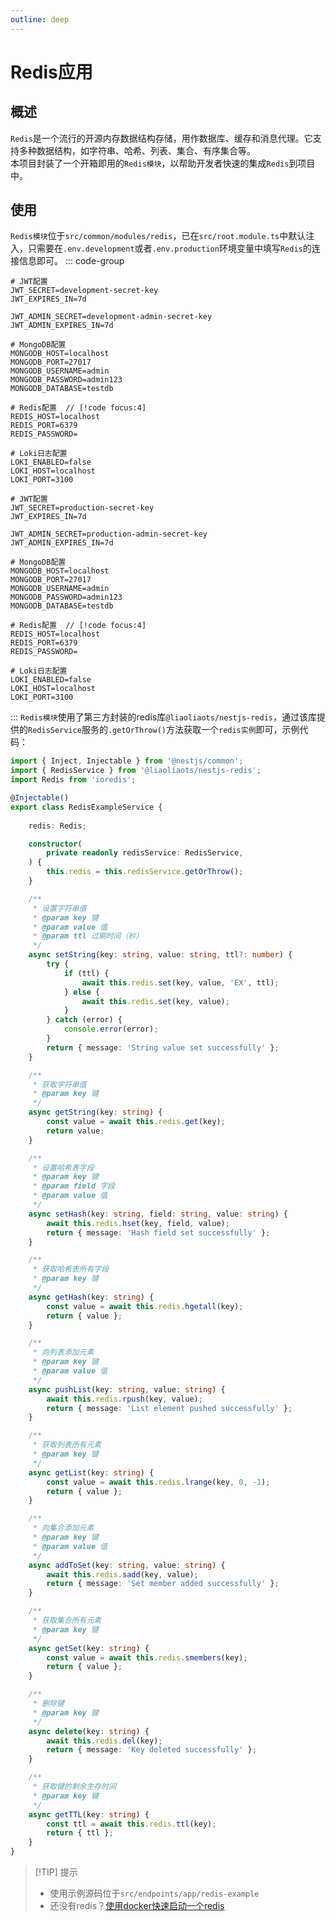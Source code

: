 ```yaml
---
outline: deep
---
```


# Redis应用

## 概述

`Redis`是一个流行的开源内存数据结构存储，用作数据库、缓存和消息代理。它支持多种数据结构，如字符串、哈希、列表、集合、有序集合等。   
本项目封装了一个开箱即用的`Redis模块`，以帮助开发者快速的集成`Redis`到项目中。

## 使用

`Redis模块`位于`src/common/modules/redis`，已在`src/root.module.ts`中默认注入，只需要在`.env.development`或者`.env.production`环境变量中填写`Redis`的连接信息即可。
::: code-group
```.env{15-18} [.env.development]
# JWT配置
JWT_SECRET=development-secret-key
JWT_EXPIRES_IN=7d

JWT_ADMIN_SECRET=development-admin-secret-key
JWT_ADMIN_EXPIRES_IN=7d

# MongoDB配置
MONGODB_HOST=localhost
MONGODB_PORT=27017
MONGODB_USERNAME=admin
MONGODB_PASSWORD=admin123
MONGODB_DATABASE=testdb

# Redis配置  // [!code focus:4]
REDIS_HOST=localhost
REDIS_PORT=6379
REDIS_PASSWORD=

# Loki日志配置
LOKI_ENABLED=false
LOKI_HOST=localhost
LOKI_PORT=3100
```
```.env{15-18} [.env.production]
# JWT配置
JWT_SECRET=production-secret-key
JWT_EXPIRES_IN=7d

JWT_ADMIN_SECRET=production-admin-secret-key
JWT_ADMIN_EXPIRES_IN=7d

# MongoDB配置
MONGODB_HOST=localhost
MONGODB_PORT=27017
MONGODB_USERNAME=admin
MONGODB_PASSWORD=admin123
MONGODB_DATABASE=testdb

# Redis配置  // [!code focus:4]
REDIS_HOST=localhost
REDIS_PORT=6379
REDIS_PASSWORD=

# Loki日志配置
LOKI_ENABLED=false
LOKI_HOST=localhost
LOKI_PORT=3100
```
:::
`Redis模块`使用了第三方封装的redis库`@liaoliaots/nestjs-redis`，通过该库提供的`RedisService`服务的`.getOrThrow()`方法获取一个`redis实例`即可，示例代码：
```ts
import { Inject, Injectable } from '@nestjs/common';
import { RedisService } from '@liaoliaots/nestjs-redis';
import Redis from 'ioredis';

@Injectable()
export class RedisExampleService {
	
	redis: Redis;

	constructor(
		private readonly redisService: RedisService,
	) {
		this.redis = this.redisService.getOrThrow();
	}

	/**
	 * 设置字符串值
	 * @param key 键
	 * @param value 值
	 * @param ttl 过期时间（秒）
	 */
	async setString(key: string, value: string, ttl?: number) {
		try {
			if (ttl) {
				await this.redis.set(key, value, 'EX', ttl);
			} else {
				await this.redis.set(key, value);
			}
		} catch (error) {
			console.error(error);
		}
		return { message: 'String value set successfully' };
	}

	/**
	 * 获取字符串值
	 * @param key 键
	 */
	async getString(key: string) {
		const value = await this.redis.get(key);
		return value;
	}

	/**
	 * 设置哈希表字段
	 * @param key 键
	 * @param field 字段
	 * @param value 值
	 */
	async setHash(key: string, field: string, value: string) {
		await this.redis.hset(key, field, value);
		return { message: 'Hash field set successfully' };
	}

	/**
	 * 获取哈希表所有字段
	 * @param key 键
	 */
	async getHash(key: string) {
		const value = await this.redis.hgetall(key);
		return { value };
	}

	/**
	 * 向列表添加元素
	 * @param key 键
	 * @param value 值
	 */
	async pushList(key: string, value: string) {
		await this.redis.rpush(key, value);
		return { message: 'List element pushed successfully' };
	}

	/**
	 * 获取列表所有元素
	 * @param key 键
	 */
	async getList(key: string) {
		const value = await this.redis.lrange(key, 0, -1);
		return { value };
	}

	/**
	 * 向集合添加元素
	 * @param key 键
	 * @param value 值
	 */
	async addToSet(key: string, value: string) {
		await this.redis.sadd(key, value);
		return { message: 'Set member added successfully' };
	}

	/**
	 * 获取集合所有元素
	 * @param key 键
	 */
	async getSet(key: string) {
		const value = await this.redis.smembers(key);
		return { value };
	}

	/**
	 * 删除键
	 * @param key 键
	 */
	async delete(key: string) {
		await this.redis.del(key);
		return { message: 'Key deleted successfully' };
	}

	/**
	 * 获取键的剩余生存时间
	 * @param key 键
	 */
	async getTTL(key: string) {
		const ttl = await this.redis.ttl(key);
		return { ttl };
	}
}

```
> [!TIP] 提示
> - 使用示例源码位于`src/endpoints/app/redis-example`
> - 还没有redis？[使用docker快速启动一个redis](#)